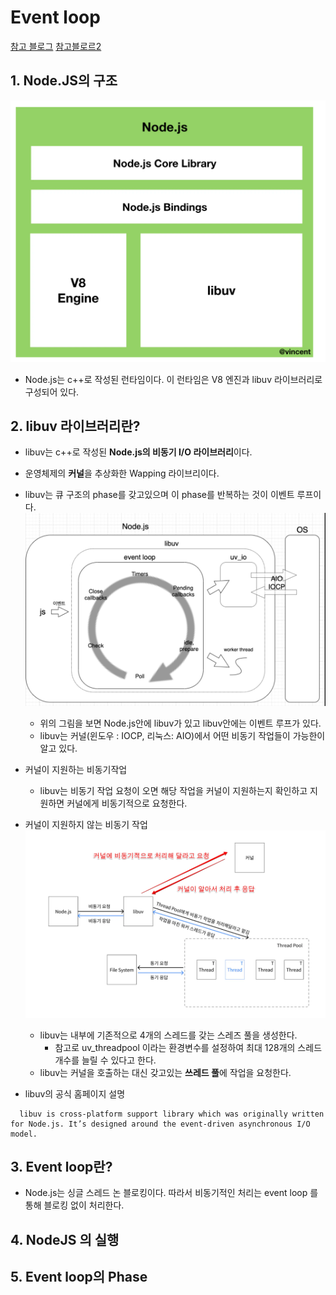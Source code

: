 # Event loop

[참고 블로그](https://www.korecmblog.com/blog/node-js-event-loop)
[참고블로르2](https://nodejs.org/en/learn/asynchronous-work/event-loop-timers-and-nexttick)

## 1. Node.JS의 구조

![Nodejs_구조](Nodejs_구조.png)

- Node.js는 c++로 작성된 런타임이다. 이 런타임은 V8 엔진과 libuv 라이브러리로 구성되어 있다.

## 2. libuv 라이브러리란?

- libuv는 c++로 작성된 **Node.js의 비동기 I/O 라이브러리**이다.
- 운영체제의 **커널**을 추상화한 Wapping 라이브리이다.
- libuv는 큐 구조의 phase를 갖고있으며 이 phase를 반복하는 것이 이벤트 루프이다.
  ![Event_loop](Event_loop.png)
  - 위의 그림을 보면 Node.js안에 libuv가 있고 libuv안에는 이벤트 루프가 있다.
  - libuv는 커널(윈도우 : IOCP, 리눅스: AIO)에서 어떤 비동기 작업들이 가능한이 알고 있다.
- 커널이 지원하는 비동기작업
  - libuv는 비동기 작업 요청이 오면 해당 작업을 커널이 지원하는지 확인하고 지원하면 커널에게 비동기적으로 요청한다.
- 커널이 지원하지 않는 비동기 작업
  ![libuv_비동기요청](libuv_비동기요청.png)

  - libuv는 내부에 기존적으로 4개의 스레드를 갖는 스레즈 풀을 생성한다.
    - 참고로 uv_threadpool 이라는 환경변수를 설정하여 최대 128개의 스레드 개수를 늘릴 수 있다고 한다.
  - libuv는 커널을 호출하는 대신 갖고있는 **쓰레드 풀**에 작업을 요청한다.

- libuv의 공식 홈페이지 설명

```
  libuv is cross-platform support library which was originally written for Node.js. It’s designed around the event-driven asynchronous I/O model.
```

## 3. Event loop란?

- Node.js는 싱글 스레드 논 블로킹이다. 따라서 비동기적인 처리는 event loop 를 통해 블로킹 없이 처리한다.

## 4. NodeJS 의 실행

## 5. Event loop의 Phase
